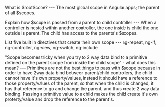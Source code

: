 What is $rootScope?
--- The most global scope in Angular apps; the parent of all $scopes.

Explain how $scope is passed from a parent to child controller
--- When a controller is nested within another controller, the one inside is child the one outside is parent. The child has access to the parents's $scopes.

List five built in directives that create their own scope
--- ng-repeat, ng-if, ng-controller, ng-view, ng-switch, ng-include

"Scope becomes tricky when you try to 2 way data bind to a primitive defined on the parent scope from inside the child scope" - what does this mean?
--- Primitives are not the best things to pass with $scope because in order to have 2way data bind between parent/child controllers, the child cannot have it's own property/values, instead it should have a reference to those property/values of the parent, so that when the child is changed, it has that reference to go and change the parent, and thus create 2 way data binding. Passing a primitive value to a child makes the child create it's own proterty/value and drop the reference to the parent's.
